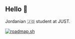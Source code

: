 ## Hello 👋
Jordanian :jordan: student at JUST.


[![roadmap.sh](https://roadmap.sh/card/tall/67438a1c5434bf319ab0cc31?variant=dark&roadmaps=cpp%2Cfull-stack%2Cjavascript%2Cnodejs)](https://roadmap.sh)
